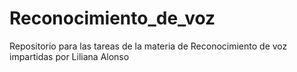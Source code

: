# Reconocimiento_de_voz
Repositorio para las tareas de la materia de Reconocimiento de voz impartidas por Liliana Alonso
